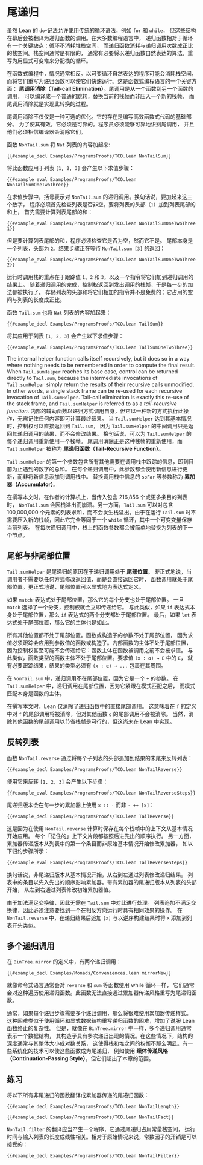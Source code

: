 <!--
# Tail Recursion
-->

# 尾递归

<!--
While Lean's `do`-notation makes it possible to use traditional loop syntax such as `for` and `while`, these constructs are translated behind the scenes to invocations of recursive functions.
In most programming languages, recursive functions have a key disadvantage with respect to loops: loops consume no space on the stack, while recursive functions consume stack space proportional to the number of recursive calls.
Stack space is typically limited, and it is often necessary to take algorithms that are naturally expressed as recursive functions and rewrite them as loops paired with an explicit mutable heap-allocated stack.
-->

虽然 Lean 的 `do`-记法允许使用传统的循环语法，例如 `for` 和 `while`，
但这些结构在幕后会被翻译为递归函数的调用。在大多数编程语言中，
递归函数相对于循环有一个关键缺点：循环不消耗堆栈空间，
而递归函数消耗与递归调用次数成正比的栈空间。栈空间通常是有限的，
通常有必要将以递归函数自然表达的算法，重写为用显式可变堆来分配栈的循环。

<!--
In functional programming, the opposite is typically true.
Programs that are naturally expressed as mutable loops may consume stack space, while rewriting them to recursive functions can cause them to run quickly.
This is due to a key aspect of functional programming languages: _tail-call elimination_.
A tail call is a call from one function to another that can be compiled to an ordinary jump, replacing the current stack frame rather than pushing a new one, and tail-call elimination is the process of implementing this transformation.
-->

在函数式编程中，情况通常相反。以可变循环自然表达的程序可能会消耗栈空间，
而将它们重写为递归函数可以使它们快速运行。这是函数式编程语言的一个关键方面：
**尾调用消除（Tail-call Elimination）**。尾调用是从一个函数到另一个函数的调用，
可以编译成一个普通的跳转，替换当前的栈帧而非压入一个新的栈帧，
而尾调用消除就是实现此转换的过程。

<!--
Tail-call elimination is not just merely an optional optimization.
Its presence is a fundamental part of being able to write efficient functional code.
For it to be useful, it must be reliable.
Programmers must be able to reliably identify tail calls, and they must be able to trust that the compiler will eliminate them.
-->

尾调用消除不仅仅是一种可选的优化。它的存在是编写高效函数式代码的基础部分。
为了使其有效，它必须是可靠的。程序员必须能够可靠地识别尾调用，
并且他们必须相信编译器会消除它们。

<!--
The function `NonTail.sum` adds the contents of a list of `Nat`s:
-->

函数 `NonTail.sum` 将 `Nat` 列表的内容加起来:

```lean
{{#example_decl Examples/ProgramsProofs/TCO.lean NonTailSum}}
```

<!--
Applying this function to the list `[1, 2, 3]` results in the following sequence of evaluation steps:
-->

<!--
Applying this function to the list `[1, 2, 3]` results in the following sequence of evaluation steps:
-->

将此函数应用于列表 `[1, 2, 3]` 会产生以下求值步骤：

```lean
{{#example_eval Examples/ProgramsProofs/TCO.lean NonTailSumOneTwoThree}}
```

<!--
In the evaluation steps, parentheses indicate recursive calls to `NonTail.sum`.
In other words, to add the three numbers, the program must first check that the list is non-empty.
To add the head of the list (`1`) to the sum of the tail of the list, it is first necessary to compute the sum of the tail of the list:
-->

在求值步骤中，括号表示对 `NonTail.sum` 的递归调用。换句话说，要加起来这三个数字，
程序必须首先检查列表是否非空。要将列表的头部（`1`）加到列表尾部的和上，
首先需要计算列表尾部的和：

```lean
{{#example_eval Examples/ProgramsProofs/TCO.lean NonTailSumOneTwoThree 1}}
```

<!--
But to compute the sum of the tail of the list, the program must check whether it is empty.
It is not - the tail is itself a list with `2` at its head.
The resulting step is waiting for the return of `NonTail.sum [3]`:
-->

但是要计算列表尾部的和，程序必须检查它是否为空，然而它不是。
尾部本身是一个列表，头部为 `2`。结果步骤正在等待 `NonTail.sum [3]` 的返回：

```lean
{{#example_eval Examples/ProgramsProofs/TCO.lean NonTailSumOneTwoThree 2}}
```

<!--
The whole point of the run-time call stack is to keep track of the values `1`, `2`, and `3` along with the instruction to add them to the result of the recursive call.
As recursive calls are completed, control returns to the stack frame that made the call, so each step of addition is performed.
Storing the heads of the list and the instructions to add them is not free; it takes space proportional to the length of the list.
-->

运行时调用栈的重点在于跟踪值 `1`、`2` 和 `3`，以及一个指令将它们加到递归调用的结果上。
随着递归调用的完成，控制权返回到发出调用的栈帧，于是每一步的加法都被执行了。
存储列表的头部和将它们相加的指令并不是免费的；它占用的空间与列表的长度成正比。

<!--
The function `Tail.sum` also adds the contents of a list of `Nat`s:
-->

函数 `Tail.sum` 也将 `Nat` 列表的内容加起来：

```lean
{{#example_decl Examples/ProgramsProofs/TCO.lean TailSum}}
```

<!--
Applying it to the list `[1, 2, 3]` results in the following sequence of evaluation steps:
-->

将其应用于列表 `[1, 2, 3]` 会产生以下求值步骤：

```lean
{{#example_eval Examples/ProgramsProofs/TCO.lean TailSumOneTwoThree}}
```

<!--
The internal helper function calls itself recursively, but it does so in a way where nothing needs to be remembered in order to compute the final result.
When `Tail.sumHelper` reaches its base case, control can be returned directly to `Tail.sum`, because the intermediate invocations of `Tail.sumHelper` simply return the results of their recursive calls unmodified.
In other words, a single stack frame can be re-used for each recursive invocation of `Tail.sumHelper`.
Tail-call elimination is exactly this re-use of the stack frame, and `Tail.sumHelper` is referred to as a _tail-recursive function_.
-->

The internal helper function calls itself recursively, but it does so in a way where nothing needs to be remembered in order to compute the final result.
When `Tail.sumHelper` reaches its base case, control can be returned directly to `Tail.sum`, because the intermediate invocations of `Tail.sumHelper` simply return the results of their recursive calls unmodified.
In other words, a single stack frame can be re-used for each recursive invocation of `Tail.sumHelper`.
Tail-call elimination is exactly this re-use of the stack frame, and `Tail.sumHelper` is referred to as a _tail-recursive function_.
内部的辅助函数以递归方式调用自身，但它以一种新的方式执行此操作，无需记住任何内容即可计算最终结果。
当 `Tail.sumHelper` 达到其基本情况时，控制权可以直接返回到 `Tail.sum`，
因为 `Tail.sumHelper` 的中间调用只是返回其递归调用的结果，而不会修改结果。
换句话说，可以为 `Tail.sumHelper` 的每个递归调用重新使用一个栈帧。
尾调用消除正是这种栈帧的重新使用，而 `Tail.sumHelper`
被称为 **尾递归函数（Tail-Recursive Function）**。

<!--
The first argument to `Tail.sumHelper` contains all of the information that would otherwise need to be tracked in the call stack—namely, the sum of the numbers encountered so far.
In each recursive call, this argument is updated with new information, rather than adding new information to the call stack.
Arguments like `soFar` that replace the information from the call stack are called _accumulators_.
-->

`Tail.sumHelper` 的第一个参数包含所有其他需要在调用栈中跟踪的信息，即到目前为止遇到的数字的总和。
在每个递归调用中，此参数都会使用新信息进行更新，而非将新信息添加到调用栈中。
替换调用栈中信息的 `soFar` 等参数称为 **累加器（Accumulator）**。

<!--
At the time of writing and on the author's computer, `NonTail.sum` crashes with a stack overflow when passed a list with 216,856 or more entries.
`Tail.sum`, on the other hand, can sum a list of 100,000,000 elements without a stack overflow.
Because no new stack frames need to be pushed while running `Tail.sum`, it is completely equivalent to a `while` loop with a mutable variable that holds the current list.
At each recursive call, the function argument on the stack is simply replaced with the next node of the list.
-->

在撰写本文时，在作者的计算机上，当传入包含 216,856 个或更多条目的列表时，
`NonTail.sum` 会因栈溢出而崩溃。另一方面，`Tail.sum` 可以对包含
100,000,000 个元素的列表求和，而不会发生栈溢出。由于在运行 `Tail.sum`
时不需要压入新的栈帧，因此它完全等同于一个 `while` 循环，其中一个可变变量保存当前列表。
在每次递归调用中，栈上的函数参数都会被简单地替换为列表的下一个节点。

<!--
## Tail and Non-Tail Positions
-->

## 尾部与非尾部位置

<!--
The reason why `Tail.sumHelper` is tail recursive is that the recursive call is in _tail position_.
Informally speaking, a function call is in tail position when the caller does not need to modify the returned value in any way, but will just return it directly.
More formally, tail position can be defined explicitly for expressions.
-->

`Tail.sumHelper` 是尾递归的原因在于递归调用处于 **尾部位置**。
非正式地说，当调用者不需要以任何方式修改返回值，而是会直接返回它时，
函数调用就处于尾部位置。更正式地说，尾部位置可以显式地为表达式定义。

<!--
If a `match`-expression is in tail position, then each of its branches is also in tail position.
Once a `match` has selected a branch, control proceeds immediately to it.
Similarly, both branches of an `if`-expression are in tail position if the `if`-expression itself is in tail position.
Finally, if a `let`-expression is in tail position, then its body is as well.
-->

如果 `match`-表达式处于尾部位置，那么它的每个分支也处于尾部位置。
一旦 `match` 选择了一个分支，控制权就会立即传递给它。
与此类似，如果 `if` 表达式本身处于尾部位置，那么 `if` 表达式的两个分支都处于尾部位置。
最后，如果 `let` 表达式处于尾部位置，那么它的主体也是如此。

<!--
All other positions are not in tail position.
The arguments to a function or a constructor are not in tail position because evaluation must track the function or constructor that will be applied to the argument's value.
The body of an inner function is not in tail position because control may not even pass to it: function bodies are not evaluated until the function is called.
Similarly, the body of a function type is not in tail position.
To evaluate `E` in `(x : α) → E`, it is necessary to track that the resulting type must have `(x : α) → ...` wrapped around it.
-->

所有其他位置都不处于尾部位置。函数或构造子的参数不处于尾部位置，
因为求值必须跟踪会应用到参数值的函数或构造子。内部函数的主体不处于尾部位置，
因为控制权甚至可能不会传递给它：函数主体在函数被调用之前不会被求值。
与此类似，函数类型的函数主体不处于尾部位置。要求值 `(x : α) → E` 中的 `E`，
就有必要跟踪结果，结果的类型必须有 `(x : α) → ...` 包裹在其周围。

<!--
In `NonTail.sum`, the recursive call is not in tail position because it is an argument to `+`.
In `Tail.sumHelper`, the recursive call is in tail position because it is immediately underneath a pattern match, which itself is the body of the function.
-->

在 `NonTail.sum` 中，递归调用不在尾部位置，因为它是一个 `+` 的参数。
在 `Tail.sumHelper` 中，递归调用在尾部位置，因为它紧跟在模式匹配之后，
而模式匹配本身是函数的主体。

<!--
At the time of writing, Lean only eliminates direct tail calls in recursive functions.
This means that tail calls to `f` in `f`'s definition will be eliminated, but not tail calls to some other function `g`.
While it is certainly possible to eliminate a tail call to some other function, saving a stack frame, this is not yet implemented in Lean.
-->

在撰写本文时，Lean 仅消除了递归函数中的直接尾部调用。
这意味着在 `f` 的定义中对 `f` 的尾部调用将被消除，但对其他函数 `g` 的尾部调用不会被消除。
当然，消除其他函数的尾部调用以节省栈帧是可行的，但这尚未在 Lean 中实现。

<!--
## Reversing Lists
-->

## 反转列表

<!--
The function `NonTail.reverse` reverses lists by appending the head of each sub-list to the end of the result:
-->

函数 `NonTail.reverse` 通过将每个子列表的头部追加到结果的末尾来反转列表：

```lean
{{#example_decl Examples/ProgramsProofs/TCO.lean NonTailReverse}}
```

<!--
Using it to reverse `[1, 2, 3]` yields the following sequence of steps:
-->

使用它来反转 `[1, 2, 3]` 会产生以下步骤：

```lean
{{#example_eval Examples/ProgramsProofs/TCO.lean NonTailReverseSteps}}
```

<!--
The tail-recursive version uses `x :: ·` instead of `· ++ [x]` on the accumulator at each step:
-->

尾递归版本会在每一步的累加器上使用 `x :: ·` 而非 `· ++ [x]`：

```lean
{{#example_decl Examples/ProgramsProofs/TCO.lean TailReverse}}
```

<!--
This is because the context saved in each stack frame while computing with `NonTail.reverse` is applied beginning at the base case.
Each "remembered" piece of context is executed in last-in, first-out order.
On the other hand, the accumulator-passing version modifies the accumulator beginning from the first entry in the list, rather than the original base case, as can be seen in the series of reduction steps:
-->

这是因为在使用 `NonTail.reverse` 计算时保存在每个栈帧中的上下文从基本情况开始应用。
每个「记住的」上下文片段都按照后进先出的顺序执行。
另一方面，累加器传递版本从列表中的第一个条目而非原始基本情况开始修改累加器，
如以下归约步骤所示：

```lean
{{#example_eval Examples/ProgramsProofs/TCO.lean TailReverseSteps}}
```

<!--
In other words, the non-tail-recursive version starts at the base case, modifying the result of recursion from right to left through the list.
The entries in the list affect the accumulator in a first-in, first-out order.
The tail-recursive version with the accumulator starts at the head of the list, modifying an initial accumulator value from left to right through the list.
-->

换句话说，非尾递归版本从基本情况开始，从右到左通过列表修改递归结果。
列表中的条目以先入先出的顺序影响累加器。带有累加器的尾递归版本从列表的头部开始，
从左到右通过列表修改初始累加器值。

<!--
Because addition is commutative, nothing needed to be done to account for this in `Tail.sum`.
Appending lists is not commutative, so care must be taken to find an operation that has the same effect when run in the opposite direction.
Appending `[x]` after the result of the recursion in `NonTail.reverse` is analogous to adding `x` to the beginning of the list when the result is built in the opposite order.
-->

由于加法满足交换律，因此无需在 `Tail.sum` 中对此进行处理。
列表追加不满足交换律，因此必须注意要找到一个在相反方向运行时具有相同效果的操作。
在 `NonTail.reverse` 中，在递归结果后追加 `[x]` 与以逆序构建结果时将 `x` 添加到列表开头类似。

<!--
## Multiple Recursive Calls
-->

## 多个递归调用

<!--
In the definition of `BinTree.mirror`, there are two recursive calls:
-->

在 `BinTree.mirror` 的定义中，有两个递归调用：

```lean
{{#example_decl Examples/Monads/Conveniences.lean mirrorNew}}
```

<!--
Just as imperative languages would typically use a while loop for functions like `reverse` and `sum`, they would typically use recursive functions for this kind of traversal.
This function cannot be straightforwardly rewritten to be tail recursive using accumulator-passing style.
-->

就像命令式语言通常会对 `reverse` 和 `sum` 等函数使用 while 循环一样，
它们通常会对这种遍历使用递归函数。此函数无法直接通过累加器传递风格重写为尾递归函数。

<!--
Typically, if more than one recursive call is required for each recursive step, then it will be difficult to use accumulator-passing style.
This difficulty is similar to the difficulty of rewriting a recursive function to use a loop and an explicit data structure, with the added complication of convincing Lean that the function terminates.
However, as in `BinTree.mirror`, multiple recursive calls often indicate a data structure that has a constructor with multiple recursive occurrences of itself.
In these cases, the depth of the structure is often logarithmic with respect to its overall size, which makes the tradeoff between stack and heap less stark.
There are systematic techniques for making these functions tail-recursive, such as using _continuation-passing style_, but they are outside the scope of this chapter.
-->

通常，如果每个递归步骤需要多个递归调用，那么将很难使用累加器传递样式。
这种困难类似于使用循环和显式数据结构重写递归函数的困难，增加了说服 Lean 函数终止的复杂性。
但是，就像在 `BinTree.mirror` 中一样，多个递归调用通常表示一个数据结构，
其构造子具有多次递归出现的情况。在这些情况下，结构的深度通常与其整体大小成对数关系，
这使得栈和堆之间的权衡不那么明显。有一些系统化的技术可以使这些函数成为尾递归，
例如使用 **续体传递风格（Continuation-Passing Style）**，但它们超出了本章的范围。

<!--
## Exercises
-->

## 练习

<!--
Translate each of the following non-tail-recursive functions into accumulator-passing tail-recursive functions:
-->

将以下所有非尾递归的函数翻译成累加器传递的尾递归函数：

```lean
{{#example_decl Examples/ProgramsProofs/TCO.lean NonTailLength}}
```

```lean
{{#example_decl Examples/ProgramsProofs/TCO.lean NonTailFact}}
```

<!--
The translation of `NonTail.filter` should result in a program that takes constant stack space through tail recursion, and time linear in the length of the input list.
A constant factor overhead is acceptable relative to the original:
-->

`NonTail.filter` 的翻译应当产生一个程序，它通过尾递归占用常量栈空间，
运行时间与输入列表的长度成线性相关。相对于原始情况来说，常数因子的开销是可以接受的：

```lean
{{#example_decl Examples/ProgramsProofs/TCO.lean NonTailFilter}}
```
